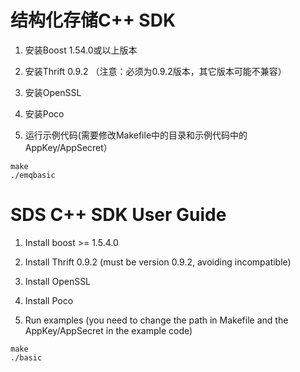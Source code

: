 结构化存储C++ SDK
========================
1. 安装Boost 1.54.0或以上版本

2. 安装Thrift 0.9.2 （注意：必须为0.9.2版本，其它版本可能不兼容）

3. 安装OpenSSL

4. 安装Poco

5. 运行示例代码(需要修改Makefile中的目录和示例代码中的AppKey/AppSecret）
```
make
./emqbasic
```


SDS C++ SDK User Guide
========================
1. Install boost >= 1.5.4.0

2. Install Thrift 0.9.2 (must be version 0.9.2, avoiding incompatible)

3. Install OpenSSL

4. Install Poco

5. Run examples (you need to change the path in Makefile and the AppKey/AppSecret in the example code)
```
make
./basic
```